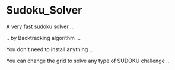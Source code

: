 # Sudoku_Solver
A very fast sudoku solver ...

.. by Backtracking algorithm ...

You don't need to install anything ..

You can change the grid to solve any type of SUDOKU challenge ..
